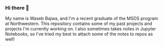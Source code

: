 ### Hi there 👋

My name is Waseb Bajwa, and I'm a recent graduate of the MSDS program at Northwestern. This repository contains some of my past projects and projects I'm currently working on. I also sometimes takes notes in Jupyter Notebooks, so I've tried my best to attach some of the notes to repos as well!
